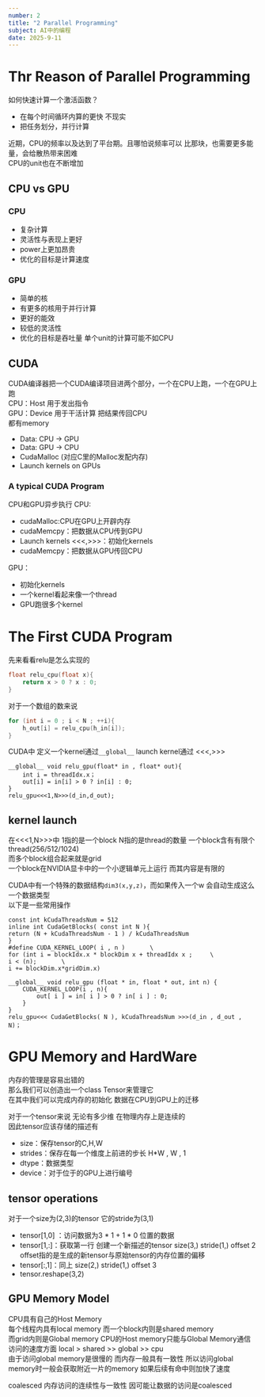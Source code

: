 ```yaml
---
number: 2
title: "2 Parallel Programming"
subject: AI中的编程
date: 2025-9-11
---
```

# Thr Reason of Parallel Programming
如何快速计算一个激活函数？  
- 在每个时间循环内算的更快  不现实
- 把任务划分，并行计算

近期，CPU的频率以及达到了平台期。且哪怕说频率可以 比那块，也需要更多能量，会给散热带来困难  
CPU的unit也在不断增加  

## CPU vs GPU
### CPU
- 复杂计算 
- 灵活性与表现上更好  
- power上更加昂贵
- 优化的目标是计算速度

### GPU
- 简单的核  
- 有更多的核用于并行计算  
- 更好的能效  
- 较低的灵活性
- 优化的目标是吞吐量 单个unit的计算可能不如CPU

## CUDA
CUDA编译器把一个CUDA编译项目进两个部分，一个在CPU上跑，一个在GPU上跑  
CPU：Host 用于发出指令  
GPU：Device  用于干活计算 把结果传回CPU  
都有memory   
- Data: CPU -> GPU
- Data: GPU -> CPU
- CudaMalloc (对应C里的Malloc发配内存)
- Launch kernels on GPUs

### A typical CUDA Program
CPU和GPU异步执行
CPU:
- cudaMalloc:CPU在GPU上开辟内存
- cudaMemcpy：把数据从CPU传到GPU
- Launch kernels <<<,>>>：初始化kernels
- cudaMemcpy：把数据从GPU传回CPU

GPU：
- 初始化kernels
- 一个kernel看起来像一个thread
- GPU跑很多个kernel

# The First CUDA Program
先来看看relu是怎么实现的


```C
float relu_cpu(float x){
    return x > 0 ? x : 0;
}
```


对于一个数组的数来说


```C
for (int i = 0 ; i < N ; ++i){
    h_out[i] = relu_cpu(h_in[i]);
}
```


CUDA中 定义一个kernel通过`__global__` launch kernel通过 <<<,>>>  


```CUDA
__global__ void relu_gpu(float* in , float* out){
    int i = threadIdx.x；
    out[i] = in[i] > 0 ? in[i] : 0;
}
relu_gpu<<<1,N>>>(d_in,d_out);
```


## kernel launch
在<<<1,N>>>中 1指的是一个block  N指的是thread的数量 一个block含有有限个thread(256/512/1024)  
而多个block组合起来就是grid  
一个block在NVIDIA显卡中的一个小逻辑单元上运行 而其内容是有限的  

CUDA中有一个特殊的数据结构`dim3(x,y,z)`，而如果传入一个w 会自动生成这么一个数据类型  
以下是一些常用操作  


```CUDA
const int kCudaThreadsNum = 512
inline int CudaGetBlocks( const int N ){
return (N + kCudaThreadsNum - 1 ) / kCudaThreadsNum
}
#define CUDA_KERNEL_LOOP( i , n )       \
for (int i = blockIdx.x * blockDim x + threadIdx x ;     \
i < (n);       \
i += blockDim.x*gridDim.x)
```


```CUDA
__global__ void relu_gpu (float * in, float * out, int n) {
    CUDA_KERNEL_LOOP(i , n){
        out[ i ] = in[ i ] > 0 ? in[ i ] : 0;
    }
}
relu_gpu<<< CudaGetBlocks( N ), kCudaThreadsNum >>>(d_in , d_out , N)；
```


# GPU Memory and HardWare
内存的管理是容易出错的  
那么我们可以创造出一个class Tensor来管理它  
在其中我们可以完成内存的初始化 数据在CPU到GPU上的迁移  

对于一个tensor来说 无论有多少维 在物理内存上是连续的  
因此tensor应该存储的描述有  
- size：保存tensor的C,H,W
- strides：保存在每一个维度上前进的步长  H*W , W , 1
- dtype：数据类型
- device：对于位于的GPU上进行编号

## tensor operations
对于一个size为(2,3)的tensor  它的stride为(3,1)
- tensor[1,0] ：访问数据为3 * 1 + 1 * 0 位置的数据  
- tensor[1,:]：获取第一行 创建一个新描述的tensor  size(3,) stride(1,) offset 2 offset指的是生成的新tensor与原始tensor的内存位置的偏移
- tensor[:,1]：同上 size(2,) stride(1,) offset 3  
- tensor.reshape(3,2)

## GPU Memory Model
CPU具有自己的Host Memory  
每个线程内具有local memory  而一个block内则是shared memory  
而grid内则是Global memory  CPU的Host memory只能与Global Memory通信  
访问的速度方面 local > shared >> global >> cpu  
由于访问global memory是很慢的 而内存一般具有一致性 所以访问global memory时一般会获取附近一片的memory  如果后续有命中则加快了速度  

coalesced  内存访问的连续性与一致性 因可能让数据的访问是coalesced  
